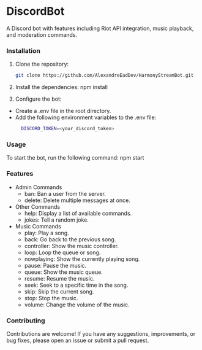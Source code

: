 # DiscordBot

A Discord bot with features including Riot API integration, music playback, and moderation commands.

### Installation

1. Clone the repository:

   ```bash
   git clone https://github.com/AlexandreEadDev/HarmonyStreamBot.git

2. Install the dependencies: npm install

3. Configure the bot:
- Create a .env file in the root directory.
- Add the following environment variables to the .env file:
   ```bash
     DISCORD_TOKEN=<your_discord_token>
   

### Usage

To start the bot, run the following command: npm start

### Features

- Admin Commands
  - ban: Ban a user from the server.
  - delete: Delete multiple messages at once.
- Other Commands
  - help: Display a list of available commands.
  - jokes: Tell a random joke.
- Music Commands
  - play: Play a song.
  - back: Go back to the previous song.
  - controller: Show the music controller.
  - loop: Loop the queue or song.
  - nowplaying: Show the currently playing song.
  - pause: Pause the music.
  - queue: Show the music queue.
  - resume: Resume the music.
  - seek: Seek to a specific time in the song.
  - skip: Skip the current song.
  - stop: Stop the music.
  - volume: Change the volume of the music.

### Contributing

Contributions are welcome! If you have any suggestions, improvements, or bug fixes, please open an issue or submit a pull request.
